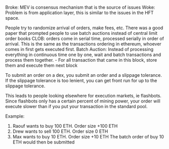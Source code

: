Broke: MEV is consensus mechanism that is the source of issues
Woke: Problem is from application layer, this is similar to the issues in the HFT space. 

People try to randomize arrival of orders, make fees, etc.
There was a good paper that prompted people to use batch auctions instead of central limit order books
CLOB: orders come in serial time, processed serially in order of arrival. This is the same as the transactions ordering in ethereum, whoever comes in first gets executed first.
Batch Auction: Instead of processing everything in continuous time one by one, wait and batch transactions and process them together.
    - For all transaction that came in this block, store them and execute them next block

To submit an order on a dex, you submit an order and a slippage tolerance. If the slippage tolerance is too lenient, you can get front run for up to the slippage tolerance. 

This leads to people looking elsewhere for execution markets, ie flashbots. Since flashbots only has a certain percent of mining power, your order will execute slower than if you put your transaction in the standard pool.

Example:
1. Raouf wants to buy 100 ETH. Order size +100 ETH
2. Drew wants to sell 100 ETH. Order size 0 ETH
3. Max wants to buy 10 ETH. Order size +10 ETH
The batch order of buy 10 ETH would then be submitted